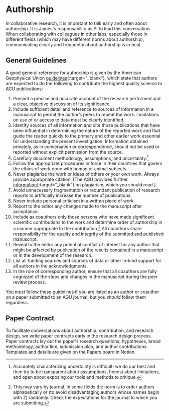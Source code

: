 # Authorship

In collaborative research, it is important to talk early and often about authorship.
It is James's responsability as PI to lead this conversation.
When collaborating with colleagues in other labs, especially those in different fields (which may have different norms about authorship), communicating clearly and frequently about authorship is critical.

## General Guidelines

A good general reference for authorship is given by the American Geophysical Union [guidelines](https://www.agu.org/Publish-with-AGU/Publish/Author-Resources/Policies/Scientific-ethics-policy){:target="_blank"}, which state that authors are expected to do the following to contribute the highest quality science to AGU publications:

1. Present a precise and accurate account of the research performed and a clear, objective discussion of its significance.
1. Include sufficient detail and reference to sources of information in a manuscript to permit the author’s peers to repeat the work. Limitations on use of or access to data must be clearly identified.
1. Identify sources of all information and cite those publications that have been influential in determining the nature of the reported work and that guide the reader quickly to the primary and other earlier work essential for understanding the present investigation. Information obtained privately, as in conversation or correspondence, should not be used or reported without explicit permission from the source.
1. Carefully document methodology, assumptions, and uncertainty.[^uncertainty]
1. Follow the appropriate procedures in force in their countries that govern the ethics of work done with human or animal subjects.
1. Never plagiarize the work or ideas of others or your own work. Always provide appropriate citation. [The AGU provides further [information](https://www.agu.org/Publish-with-AGU/Publish/Author-Resources/Policies/Scientific-ethics-policy){:target="_blank"} on plagiarism, which you should read.]
1. Avoid unnecessary fragmentation or redundant publication of research reports to artificially increase the number of publications.
1. Never include personal criticism in a written piece of work.
1. Report to the editor any changes made to the manuscript after acceptance.
1. Include as coauthors only those persons who have made significant scientific contributions to the work and determine order of authorship in a manner appropriate to the contribution.[^order] All coauthors share responsibility for the quality and integrity of the submitted and published manuscript.
1. Reveal to the editor any potential conflict of interest for any author that might be affected by publication of the results contained in a manuscript or in the development of the research.
1. List all funding sources and sources of data or other in-kind support for all authors in the acknowledgments.
1. In the role of corresponding author, ensure that all coauthors are fully cognizant of the steps and changes in the manuscript during the peer review process.

You *must* follow these guidelines if you are listed as an author or coauthor on a paper submitted to an AGU journal, but you *should* follow them regardless.

## Paper Contract

To facilitate conversations about authorship, contribution, and research design, we write paper contracts early in the research design process.
Paper contracts lay out the paper's research questions, hypotheses, broad methodology, author line, submission plan, and author contributions.
Templates and details are given on the Papers board in Notion.

[^uncertainty]: Accurately characterizing uncertainty is difficult; we do our best and then try to be transparent about assumptions, honest about limitations, and open about exposing our tools and methods to critique.
[^order]: This may vary by journal. In some fields the norm is to order authors alphabetically or (to avoid disadvantaging authors whose names begin with Z) randomly. Check the expectations for the journal to which you are submitting.
